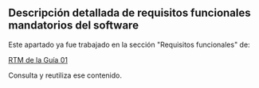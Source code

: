 ## Descripción detallada de requisitos funcionales mandatorios del software

Este apartado ya fue trabajado en la sección "Requisitos funcionales" de:

[RTM de la Guía 01]()

Consulta y reutiliza ese contenido.

